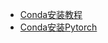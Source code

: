<!-- docs/_sidebar.md -->
<!-- 定制侧边栏 -->
* [Conda安装教程](Conda/Conda安装教程)
* [Conda安装Pytorch](Conda/Conda安装Pytorch)
